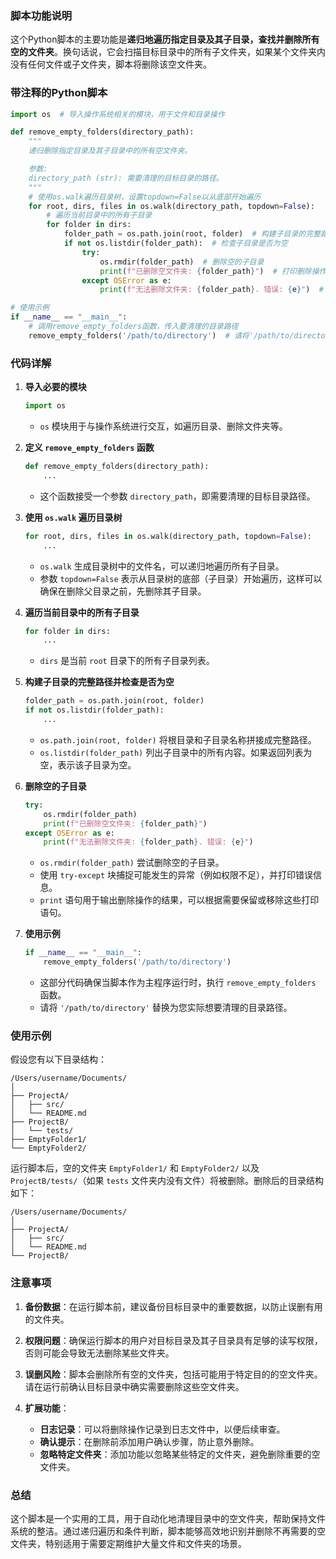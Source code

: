 ### **脚本功能说明**

这个Python脚本的主要功能是**递归地遍历指定目录及其子目录，查找并删除所有空的文件夹**。换句话说，它会扫描目标目录中的所有子文件夹，如果某个文件夹内没有任何文件或子文件夹，脚本将删除该空文件夹。

### **带注释的Python脚本**

```python
import os  # 导入操作系统相关的模块，用于文件和目录操作

def remove_empty_folders(directory_path):
    """
    递归删除指定目录及其子目录中的所有空文件夹。

    参数:
    directory_path (str): 需要清理的目标目录的路径。
    """
    # 使用os.walk遍历目录树，设置topdown=False以从底部开始遍历
    for root, dirs, files in os.walk(directory_path, topdown=False):
        # 遍历当前目录中的所有子目录
        for folder in dirs:
            folder_path = os.path.join(root, folder)  # 构建子目录的完整路径
            if not os.listdir(folder_path):  # 检查子目录是否为空
                try:
                    os.rmdir(folder_path)  # 删除空的子目录
                    print(f"已删除空文件夹: {folder_path}")  # 打印删除操作（可选）
                except OSError as e:
                    print(f"无法删除文件夹: {folder_path}. 错误: {e}")  # 打印错误信息（可选）

# 使用示例
if __name__ == "__main__":
    # 调用remove_empty_folders函数，传入要清理的目录路径
    remove_empty_folders('/path/to/directory')  # 请将'/path/to/directory'替换为实际路径
```

### **代码详解**

1. **导入必要的模块**
    ```python
    import os
    ```
    - `os` 模块用于与操作系统进行交互，如遍历目录、删除文件夹等。

2. **定义 `remove_empty_folders` 函数**
    ```python
    def remove_empty_folders(directory_path):
        ...
    ```
    - 这个函数接受一个参数 `directory_path`，即需要清理的目标目录路径。

3. **使用 `os.walk` 遍历目录树**
    ```python
    for root, dirs, files in os.walk(directory_path, topdown=False):
        ...
    ```
    - `os.walk` 生成目录树中的文件名，可以递归地遍历所有子目录。
    - 参数 `topdown=False` 表示从目录树的底部（子目录）开始遍历，这样可以确保在删除父目录之前，先删除其子目录。

4. **遍历当前目录中的所有子目录**
    ```python
    for folder in dirs:
        ...
    ```
    - `dirs` 是当前 `root` 目录下的所有子目录列表。

5. **构建子目录的完整路径并检查是否为空**
    ```python
    folder_path = os.path.join(root, folder)
    if not os.listdir(folder_path):
        ...
    ```
    - `os.path.join(root, folder)` 将根目录和子目录名称拼接成完整路径。
    - `os.listdir(folder_path)` 列出子目录中的所有内容。如果返回列表为空，表示该子目录为空。

6. **删除空的子目录**
    ```python
    try:
        os.rmdir(folder_path)
        print(f"已删除空文件夹: {folder_path}")
    except OSError as e:
        print(f"无法删除文件夹: {folder_path}. 错误: {e}")
    ```
    - `os.rmdir(folder_path)` 尝试删除空的子目录。
    - 使用 `try-except` 块捕捉可能发生的异常（例如权限不足），并打印错误信息。
    - `print` 语句用于输出删除操作的结果，可以根据需要保留或移除这些打印语句。

7. **使用示例**
    ```python
    if __name__ == "__main__":
        remove_empty_folders('/path/to/directory')
    ```
    - 这部分代码确保当脚本作为主程序运行时，执行 `remove_empty_folders` 函数。
    - 请将 `'/path/to/directory'` 替换为您实际想要清理的目录路径。

### **使用示例**

假设您有以下目录结构：

```
/Users/username/Documents/
│
├── ProjectA/
│   ├── src/
│   └── README.md
├── ProjectB/
│   └── tests/
├── EmptyFolder1/
└── EmptyFolder2/
```

运行脚本后，空的文件夹 `EmptyFolder1/` 和 `EmptyFolder2/` 以及 `ProjectB/tests/`（如果 `tests` 文件夹内没有文件）将被删除。删除后的目录结构如下：

```
/Users/username/Documents/
│
├── ProjectA/
│   ├── src/
│   └── README.md
└── ProjectB/
```

### **注意事项**

1. **备份数据**：在运行脚本前，建议备份目标目录中的重要数据，以防止误删有用的文件夹。

2. **权限问题**：确保运行脚本的用户对目标目录及其子目录具有足够的读写权限，否则可能会导致无法删除某些文件夹。

3. **误删风险**：脚本会删除所有空的文件夹，包括可能用于特定目的的空文件夹。请在运行前确认目标目录中确实需要删除这些空文件夹。

4. **扩展功能**：
    - **日志记录**：可以将删除操作记录到日志文件中，以便后续审查。
    - **确认提示**：在删除前添加用户确认步骤，防止意外删除。
    - **忽略特定文件夹**：添加功能以忽略某些特定的文件夹，避免删除重要的空文件夹。

### **总结**

这个脚本是一个实用的工具，用于自动化地清理目录中的空文件夹，帮助保持文件系统的整洁。通过递归遍历和条件判断，脚本能够高效地识别并删除不再需要的空文件夹，特别适用于需要定期维护大量文件和文件夹的场景。
